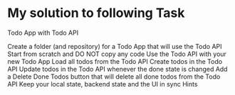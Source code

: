 # My solution to following Task

Todo App with Todo API

Create a folder (and repository) for a Todo App that will use the Todo API
Start from scratch and DO NOT copy any code
Use the Todo API with your new Todo App
Load all todos from the Todo API
Create todos in the Todo API
Update todos in the Todo API whenever the done state is changed
Add a Delete Done Todos button that will delete all done todos from the Todo API
Keep your local state, backend state and the UI in sync
Hints
